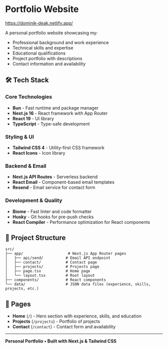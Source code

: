 # Portfolio Website

https://dominik-deak.netlify.app/

A personal portfolio website showcasing my:
- Professional background and work experience
- Technical skills and expertise
- Educational qualifications
- Project portfolio with descriptions
- Contact information and availability

## 🛠️ Tech Stack

### Core Technologies
- **Bun** - Fast runtime and package manager
- **Next.js 16** - React framework with App Router
- **React 19** - UI library
- **TypeScript** - Type-safe development

### Styling & UI
- **Tailwind CSS 4** - Utility-first CSS framework
- **React Icons** - Icon library

### Backend & Email
- **Next.js API Routes** - Serverless backend
- **React Email** - Component-based email templates
- **Resend** - Email service for contact form

### Development & Quality
- **Biome** - Fast linter and code formatter
- **Husky** - Git hooks for pre-push checks
- **React Compiler** - Performance optimization for React components

## 📁 Project Structure

```
src/
├── app/                    # Next.js App Router pages
│   ├── api/send/          # Email API endpoint
│   ├── contact/           # Contact page
│   ├── projects/          # Projects page
│   ├── page.tsx           # Home page
│   └── layout.tsx         # Root layout
├── components/            # React components
└── data/                  # JSON data files (experience, skills, projects, etc.)
```

## 📄 Pages

- **Home** (`/`) - Hero section with experience, skills, and education
- **Projects** (`/projects`) - Portfolio of projects
- **Contact** (`/contact`) - Contact form and availability

---

**Personal Portfolio • Built with Next.js & Tailwind CSS**
